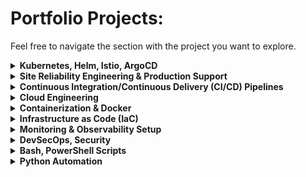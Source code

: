 # Portfolio Projects:
Feel free to navigate the section with the project you want to explore.

<details> <summary><strong>Kubernetes, Helm, Istio, ArgoCD</strong></summary>

- [GitOps Microservices Deployment with Argo CD on Azure Kubernetes Service (AKS)](https://github.com/DimitryZH/azure-argocd-online-shop)
- [Argo CD root Application on AWS Elastic Kubernetes Service (EKS)](https://github.com/DimitryZH/argo-cd-app)
- [Microservices Deployment with Argo CD and Helm](https://github.com/DimitryZH/robot-shop-clone/tree/main/ArgoCD)
- [Production-ready Kubernetes monitoring using Helm and Grafana Cloud](https://github.com/DimitryZH/robot-shop-clone/tree/main/Grafana)
- [EKS Clusters Configuration](https://github.com/DimitryZH/eks-clusters)
- [Managing Applications with OpenShift](https://github.com/DimitryZH/manage-app-with-openshift)
</details>

<details> <summary><strong>Site Reliability Engineering & Production Support</strong></summary>

- [Practical SRE use cases implemented with Datadog](https://github.com/DimitryZH/datadog-sre-practices)

</details>


<details> <summary><strong>Continuous Integration/Continuous Delivery (CI/CD) Pipelines</strong></summary>

#### GitLab CI/CD
- [Crafting and Hosting Portfolio Website with GitLab CI/CD](https://github.com/DimitryZH/Portfolio-website-)

#### Jenkins CI/CD
- [End-to-End CI/CD Jenkins Pipeline: Web Application Deployment with Kubernetes Cluster Integration](https://github.com/DimitryZH/Jenkins-ci-cd-pipeline)

#### GitHub Actions
- [CI/CD GitHub Actions Pipeline to AWS Elastic Beanstalk for Python Flask Applications](https://github.com/DimitryZH/CI-CD-pipeline-GitHubActions-AWS-Beanstalk)
- [GitHub Pages DevOps Portfolio Showcase](https://github.com/DimitryZH/website)
- [GitHub Actions Workflow](https://github.com/DimitryZH/github-actions-basics)
</details>

<details> <summary><strong>Cloud Engineering</strong></summary>

#### AWS
 
- [AWS Employee Directory App](https://github.com/DimitryZH/aws-emp-app) 
- [AWS Serverless Web Application](https://github.com/DimitryZH/Serverless-Web-Application)
- [AWS Amplify Webpage Hosting](https://github.com/DimitryZH/AWS_simple_webpage_hosting)

#### Azure
 - [Azure Functions for Serverless Applications](https://github.com/DimitryZH/azure-function)

#### Google Cloud
 - [Google Kubernetes Engine CI/CD Pipeline with Cloud Build and GitHub](https://github.com/DimitryZH/cloudbuild-gke)

</details>

<details> 
  <summary><strong>Containerization & Docker</strong></summary>

- [Dockerized PHP TestApp](https://github.com/DimitryZH/docker-testapp)
- [Nginx Web Server Dockerfile Automation](https://github.com/DimitryZH/nginx-webserver-dockerfile-automation)
- [Handcrafting a Container Image for a Website using Apache Web Server Image](https://github.com/DimitryZH/handcrafting-container-image)
- [Dockerized Apache Web Server with Widget Factory Inc Webpage](https://github.com/DimitryZH/content-widget-factory-inc)
</details>

<details> 
  <summary><strong>Infrastructure as Code (IaC)</strong></summary>

- [Azure Kubernetes Service Infrastructure with Terraform](https://github.com/DimitryZH/azure-terraform-online-shop)
- [AWS CodePipeline Infrastructure as Code (IaC)](https://github.com/DimitryZH/cloudformation-codepipeline)
- [Deploy Argo CD on EKS cluster using Terraform](https://github.com/DimitryZH/argo-cd-app-terraform)
- [Provisioning Apache Web Server with Terraform on AWS via GitHub Integration with Terraform Cloud](https://github.com/DimitryZH/terraform-webserver)
- [Provisioning Prometheus Server with Terraform on AWS Ubuntu 22.04](https://github.com/DimitryZH/terraform-prometheus-server)
- [Ansible AWS Automation](https://github.com/DimitryZH/ansible-aws-automation)
- [AWS Employee Directory Application with Terraform Automation](https://github.com/DimitryZH/aws-emp-app-tf)
</details>

<details><summary><strong>Monitoring & Observability Setup</strong></summary>
 
- [Istio for Microservices Security and Monitoring](https://github.com/DimitryZH/istiolf)
- [Installing Grafana Server on Linux Ubuntu 22.04](https://github.com/DimitryZH/installing-grafana-server)
- [Monitoring Infrastructure with Prometheus and Node Exporter](https://github.com/DimitryZH/prometheus-monitoring)
- [Installing Prometheus Server on Linux Ubuntu 22.04 as a Service](https://github.com/DimitryZH/installing-prometheus-server)
- [Grafana-Prometheus Monitoring Stack](https://github.com/DimitryZH/monitoring-stack)
- [Zabbix Monitoring Server Setup on CentOS](https://github.com/DimitryZH/zabbix-server-setup)
</details>

<details><summary><strong>DevSecOps, Security</strong></summary>

- [DevSecOps Metrics overview](https://github.com/DimitryZH/devops-metrics-overview)
- [Practical IAM, Policies, and Role Management for Resource Access Control](https://github.com/DimitryZH/securing-AWS)
- [CI/CD Security – Safeguarding the Pipeline](https://github.com/DimitryZH/CI-CD-Security)
- [AWS Security Best Practices](https://github.com/DimitryZH/AWS-security-best-practices)
- [AWS S3 Data Security Guidelines](https://github.com/DimitryZH/AWS-S3-data-security-guidelines)
</details>

<details> 
  <summary><strong>Bash, PowerShell Scripts</strong></summary>

#### Bash Scripts
- [AWS Resource Tracker](https://github.com/DimitryZH/aws-resource-tracker)
- [Bash Backup Automation](https://github.com/DimitryZH/bash-backup-automation)
- [Ubuntu Tools Installer](https://github.com/DimitryZH/install-ubuntu-packages)
- [Bash User Management Script](https://github.com/DimitryZH/bash-user-management-script)

#### PowerShell Scripts
- [Active Directory PowerShell Automation](https://github.com/DimitryZH/active-directory-powershell-automation)
</details>

<details><summary><strong>Python Automation</strong></summary>

#### Python Scripting
- [Python DevOps Scripts](https://github.com/DimitryZH/python-devops-scripts)
- [Python Datadog Monitoring Automation](https://github.com/DimitryZH/python-datadog-monitoring-automation)
- [Python AWS Infrastructure Automation](https://github.com/DimitryZH/py-aws-infra-auto)
- [Python Automation Scripts](https://github.com/DimitryZH/python-automation-scripts)
- [Diagrams as Code with Python](https://github.com/DimitryZH/diagrams-as-code)
- [Python DevOps cheat sheet](https://github.com/DimitryZH/python-devops-cheat-sheet?tab=readme-ov-file)
</details>




